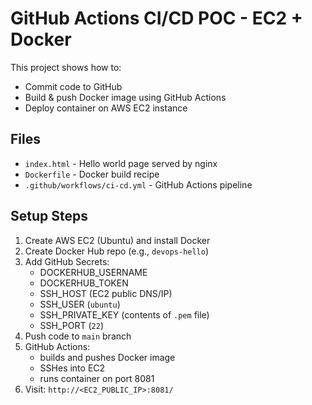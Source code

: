 # GitHub Actions CI/CD POC - EC2 + Docker

This project shows how to:
- Commit code to GitHub
- Build & push Docker image using GitHub Actions
- Deploy container on AWS EC2 instance

## Files
- `index.html` - Hello world page served by nginx
- `Dockerfile` - Docker build recipe
- `.github/workflows/ci-cd.yml` - GitHub Actions pipeline

## Setup Steps
1. Create AWS EC2 (Ubuntu) and install Docker
2. Create Docker Hub repo (e.g., `devops-hello`)
3. Add GitHub Secrets:
   - DOCKERHUB_USERNAME
   - DOCKERHUB_TOKEN
   - SSH_HOST (EC2 public DNS/IP)
   - SSH_USER (`ubuntu`)
   - SSH_PRIVATE_KEY (contents of `.pem` file)
   - SSH_PORT (`22`)
4. Push code to `main` branch
5. GitHub Actions:
   - builds and pushes Docker image
   - SSHes into EC2
   - runs container on port 8081
6. Visit: `http://<EC2_PUBLIC_IP>:8081/`
